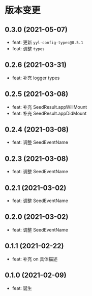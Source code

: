 # 版本变更

## 0.3.0 (2021-05-07)

- feat: 更新 `yyl-config-types@0.5.1`
- feat: 调整 `types`

## 0.2.6 (2021-03-31)

- feat: 补充 logger types

## 0.2.5 (2021-03-08)

- feat: 补充 SeedResult.appWillMount
- feat: 补充 SeedResult.appDidMount

## 0.2.4 (2021-03-08)

- feat: 调整 SeedEventName

## 0.2.3 (2021-03-08)

- feat: 调整 SeedEventName

## 0.2.1 (2021-03-02)

- feat: 调整 SeedEventName

## 0.2.0 (2021-03-02)

- feat: 调整 SeedEventName

## 0.1.1 (2021-02-22)

- feat: 补充 on 具体描述

## 0.1.0 (2021-02-09)

- feat: 诞生
